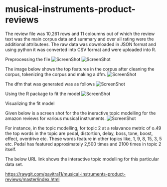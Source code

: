 # musical-instruments-product-reviews

The review file was 10,261 rows and 11 coloumns out of which the review text was the main corpus data and summary and over all rating were the additional attributees.
The raw data was downloaded in JSON format and using python it was converted into CSV format and were uploaded into R.

Preprocessing the file
![ScreenShot](https://cloud.githubusercontent.com/assets/22182351/20322731/2627034c-ab48-11e6-9a59-3a5358d858dc.png)
![ScreenShot](https://cloud.githubusercontent.com/assets/22182351/20322774/4898c58c-ab48-11e6-9259-1431185f03cd.png)

The image below shows the top features in the corpus after cleaning the corpus, tokenizing the corpus and making a dfm.
![ScreenShot](https://cloud.githubusercontent.com/assets/22182351/20317236/3018aa6e-ab33-11e6-9ca6-33081dae59c1.png)

The dfm that was generated was as follows
![ScreenShot](https://cloud.githubusercontent.com/assets/22182351/20318609/e1a8f2d4-ab38-11e6-86eb-abba113b0f6c.png)

Using the R package to fit the model
![ScreenShot](https://cloud.githubusercontent.com/assets/22182351/20322952/efd7be3e-ab48-11e6-915d-10bff18ab2ee.png)

Visualizing the fit model

Given below is a screen shot for the the ineractive topic modelling for the amazon reviews for various musical instruments.
![ScreenShot](https://cloud.githubusercontent.com/assets/22182351/20316792/722da244-ab31-11e6-82f6-9a2fff921b3f.png)

For instance, in the topic modelling, for topic 2 at a relavance metric of o.49 the top words in the topic are pedal, distortion, delay, boss, tone, boost, effect, overdrive etc. 
These words feature in other topics like, 1, 9, 8, 15, 3, 5 etc.
Pedal has featured approximately 2,500 times and 2100 times in topic 2 itself.

The below URL link shows the interactive topic modelling for this particular data set.

https://rawgit.com/pavitra11/musical-instruments-product-reviews/master/index.html
